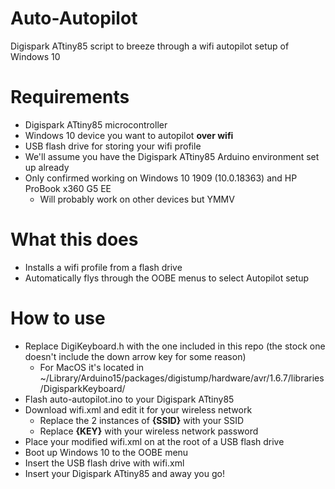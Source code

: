# Auto-Autopilot
Digispark ATtiny85 script to breeze through a wifi autopilot setup of Windows 10

# Requirements
- Digispark ATtiny85 microcontroller
- Windows 10 device you want to autopilot **over wifi**
- USB flash drive for storing your wifi profile
- We'll assume you have the Digispark ATtiny85 Arduino environment set up already
- Only confirmed working on Windows 10 1909 (10.0.18363) and HP ProBook x360 G5 EE
  - Will probably work on other devices but YMMV

# What this does
- Installs a wifi profile from a flash drive
- Automatically flys through the OOBE menus to select Autopilot setup

# How to use
- Replace DigiKeyboard.h with the one included in this repo (the stock one doesn't include the down arrow key for some reason)
  - For MacOS it's located in ~/Library/Arduino15/packages/digistump/hardware/avr/1.6.7/libraries/DigisparkKeyboard/
- Flash auto-autopilot.ino to your Digispark ATtiny85
- Download wifi.xml and edit it for your wireless network
  - Replace the 2 instances of **{SSID}** with your SSID
  - Replace **{KEY}** with your wireless network password
- Place your modified wifi.xml on at the root of a USB flash drive
- Boot up Windows 10 to the OOBE menu
- Insert the USB flash drive with wifi.xml
- Insert your Digispark ATtiny85 and away you go!
